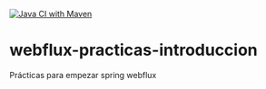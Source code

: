 [![Java CI with Maven](https://github.com/lucas-gio/webflux-practicas-introduccion/actions/workflows/maven.yml/badge.svg)](https://github.com/lucas-gio/webflux-practicas-introduccion/actions/workflows/maven.yml)


# webflux-practicas-introduccion
Prácticas para empezar spring webflux
